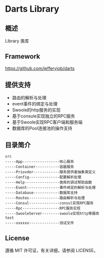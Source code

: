 # Darts Library

## 概述

Library 类库

## Framework

https://github.com/jefferyjob/darts

## 提供支持

- 路由的解析与处理
- event事件的绑定与处理
- Swoole的http服务的实现
- 基于consule实现独立的RPC服务
- 基于Swoole实现RPC客户端和服务端
- 数据库的Pool连接池的操作支持

## 目录简介

```text
src
-----App-----------------核心服务  
-----Container-----------容器服务  
-----Priovder------------服务提供者抽象类定义
-----Config--------------配置解析处理
-----Help----------------类库的调试帮助函数
-----Event---------------事件绑定的解析与处理
-----Database------------数据库支持
-----Routes--------------路由解析与处理
-----Consul--------------consul实现RPC服务
-----Rpc-----------------RPC服务实现
-----SwooleServer--------swoole实现http等服务
test  
-----xxxxxx--------------测试文件 
```

## License

遵循 MIT 许可证，有关详细，请参阅 LICENSE。

